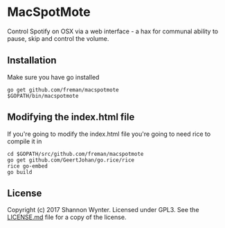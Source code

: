 # MacSpotMote

Control Spotify on OSX via a web interface - a hax for communal ability to pause, skip and control the volume.

## Installation

Make sure you have go installed

```
go get github.com/freman/macspotmote
$GOPATH/bin/macspotmote
```

## Modifying the index.html file

If you're going to modify the index.html file you're going to need rice to compile it in

```
cd $GOPATH/src/github.com/freman/macspotmote
go get github.com/GeertJohan/go.rice/rice
rice go-embed
go build
```

## License

Copyright (c) 2017 Shannon Wynter. Licensed under GPL3. See the [LICENSE.md](LICENSE.md) file for a copy of the license.